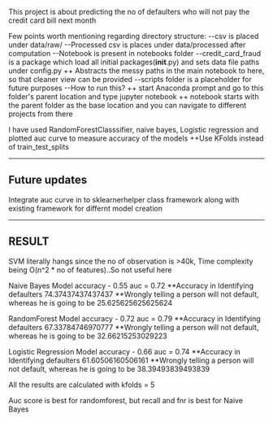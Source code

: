 This project is about predicting the no of defaulters who will not pay the credit card bill next month

Few points worth mentioning regarding directory structure:
--csv is placed under data/raw/
--Processed csv is places under data/processed after computation
--Notebook is present in notebooks folder
--credit_card_fraud is a package which load all initial packages(__init__.py) and sets data file paths under config.py
  ++ Abstracts the messy paths in the main notebook to here, so that cleaner view can be provided
--scripts folder is a placeholder for future purposes
--How to run this?
  ++ start Anaconda prompt and go to this folder's parent location and type jupyter notebook
  ++ notebook starts with the parent folder as the base location and you can navigate to different projects from there


I have used RandomForestClasssifier, naive bayes, Logistic regression and plotted auc curve to measure accuracy of the models
++Use KFolds instead of train_test_splits 

---------------------------------------------------
Future updates
--------------------------------------------------
Integrate auc curve in to sklearnerhelper class framework along with existing framework for differnt model creation

-------------------------------------------------- 
RESULT
--------------------------------------------------
SVM literally hangs since the no of observation is >40k, Time complexity being O(n^2 * no of features)..So not useful here

Naive Bayes
	Model accuracy - 0.55
	auc = 0.72
	**Accuracy in Identifying defaulters 74.37437437437437
	**Wrongly telling a person will not default, whereas he is going to be 25.625625625625624

RandomForest
	Model accuracy - 0.72
	auc = 0.79
	**Accuracy in Identifying defaulters 67.33784746970777
	**Wrongly telling a person will not default, whereas he is going to be 32.66215253029223

Logistic Regression
	Model accuracy - 0.66
	auc = 0.74
	**Accuracy in Identifying defaulters 61.60506160506161
	**Wrongly telling a person will not default, whereas he is going to be 38.39493839493839

All the results are calculated with kfolds = 5

Auc score is best for randomforest, but recall and fnr is best for Naive Bayes

